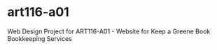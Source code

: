 # art116-a01
Web Design Project for ART116-A01 - Website for Keep a Greene Book Bookkeeping Services
